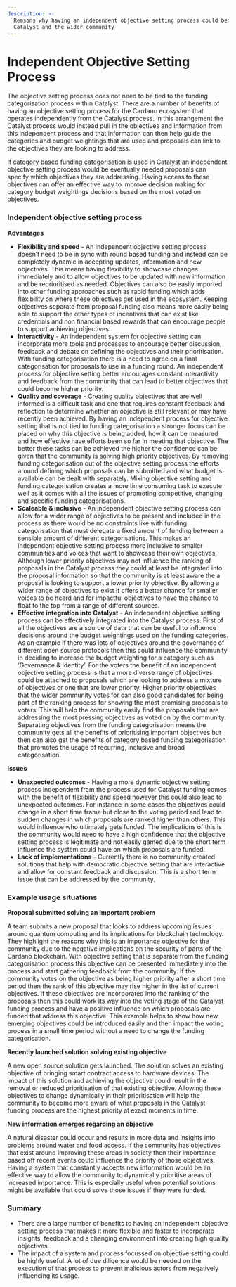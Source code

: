 ```yaml
---
description: >-
  Reasons why having an independent objective setting process could benefit both
  Catalyst and the wider community
---
```


# Independent Objective Setting Process

The objective setting process does not need to be tied to the funding categorisation process within Catalyst. There are a number of benefits of having an objective setting process for the Cardano ecosystem that operates independently from the Catalyst process. In this arrangement the Catalyst process would instead pull in the objectives and information from this independent process and that information can then help guide the categories and budget weightings that are used and proposals can link to the objectives they are looking to address.



If [category based funding categorisation](objective-vs-category-based-funding-categorisation.md) is used in Catalyst an independent objective setting process would be eventually needed proposals can specify which objectives they are addressing.  Having access to these objectives can offer an effective way to improve decision making for category budget weightings decisions based on the most voted on objectives.



### Independent objective setting process

**Advantages**

* **Flexibility and speed** - An independent objective setting process doesn’t need to be in sync with round based funding and instead can be completely dynamic in accepting updates, information and new objectives. This means having flexibility to showcase changes immediately and to allow objectives to be updated with new information and be reprioritised as needed. Objectives can also be easily imported into other funding approaches such as rapid funding which adds flexibility on where these objectives get used in the ecosystem. Keeping objectives separate from proposal funding also means more easily being able to support the other types of incentives that can exist like credentials and non financial based rewards that can encourage people to support achieving objectives.
* **Interactivity** - An independent system for objective setting can incorporate more tools and processes to encourage better discussion, feedback and debate on defining the objectives and their prioritisation. With funding categorisation there is a need to agree on a final categorisation for proposals to use in a funding round. An independent process for objective setting better encourages constant interactivity and feedback from the community that can lead to better objectives that could become higher priority.
* **Quality and coverage** - Creating quality objectives that are well informed is a difficult task and one that requires constant feedback and reflection to determine whether an objective is still relevant or may have recently been achieved. By having an independent process for objective setting that is not tied to funding categorisation a stronger focus can be placed on why this objective is being added, how it can be measured and how effective have efforts been so far in meeting that objective. The better these tasks can be achieved the higher the confidence can be given that the community is solving high priority objectives. By removing funding categorisation out of the objective setting process the efforts around defining which proposals can be submitted and what budget is available can be dealt with separately. Mixing objective setting and funding categorisation creates a more time consuming task to execute well as it comes with all the issues of promoting competitive, changing and specific funding categorisations.
* **Scaleable & inclusive** - An independent objective setting process can allow for a wider range of objectives to be present and included in the process as there would be no constraints like with funding categorisation that must delegate a fixed amount of funding between a sensible amount of different categorisations. This makes an independent objective setting process more inclusive to smaller communities and voices that want to showcase their own objectives. Although lower priority objectives may not influence the ranking of proposals in the Catalyst process they could at least be integrated into the proposal information so that the community is at least aware the a proposal is looking to support a lower priority objective. By allowing a wider range of objectives to exist it offers a better chance for smaller voices to be heard and for impactful objectives to have the chance to float to the top from a range of different sources.
* **Effective integration into Catalyst** - An independent objective setting process can be effectively integrated into the Catalyst process. First of all the objectives are a source of data that can be useful to influence decisions around the budget weightings used on the funding categories. As an example if there was lots of objectives around the governance of different open source protocols then this could influence the community in deciding to increase the budget weighting for a category such as ‘Governance & Identity’. For the voters the benefit of an independent objective setting process is that a more diverse range of objectives could be attached to proposals which are looking to address a mixture of objectives or one that are lower priority. Higher priority objectives that the wider community votes for can also good candidates for being part of the ranking process for showing the most promising proposals to voters. This will help the community easily find the proposals that are addressing the most pressing objectives as voted on by the community. Separating objectives from the funding categorisation means the community gets all the benefits of prioritising important objectives but then can also get the benefits of category based funding categorisation that promotes the usage of recurring, inclusive and broad categorisation.



**Issues**

* **Unexpected outcomes** - Having a more dynamic objective setting process independent from the process used for Catalyst funding comes with the benefit of flexibility and speed however this could also lead to unexpected outcomes. For instance in some cases the objectives could change in a short time frame but close to the voting period and lead to sudden changes in which proposals are ranked higher than others. This would influence who ultimately gets funded. The implications of this is the community would need to have a high confidence that the objective setting process is legitimate and not easily gamed due to the short term influence the system could have on which proposals are funded.
* **Lack of implementations** - Currently there is no community created solutions that help with democratic objective setting that are interactive and allow for constant feedback and discussion. This is a short term issue that can be addressed by the community.



### Example usage situations

**Proposal submitted solving an important problem**

A team submits a new proposal that looks to address upcoming issues around quantum computing and its implications for blockchain technology. They highlight the reasons why this is an importance objective for the community due to the negative implications on the security of parts of the Cardano blockchain. With objective setting that is separate from the funding categorisation process this objective can be presented immediately into the process and start gathering feedback from the community. If the community votes on the objective as being higher priority after a short time period then the rank of this objective may rise higher in the list of current objectives. If these objectives are incorporated into the ranking of the proposals then this could work its way into the voting stage of the Catalyst funding process and have a positive influence on which proposals are funded that address this objective. This example helps to show how new emerging objectives could be introduced easily and then impact the voting process in a small time period without a need to change the funding categorisation.



**Recently launched solution solving existing objective**

A new open source solution gets launched. The solution solves an existing objective of bringing smart contract access to hardware devices. The impact of this solution and achieving the objective could result in the removal or reduced prioritisation of that existing objective. Allowing these objectives to change dynamically in their prioritisation will help the community to become more aware of what proposals in the Catalyst funding process are the highest priority at exact moments in time.



**New information emerges regarding an objective**

A natural disaster could occur and results in more data and insights into problems around water and food access. If the community has objectives that exist around improving these areas in society then their importance based off recent events could influence the priority of those objectives. Having a system that constantly accepts new information would be an effective way to allow the community to dynamically prioritise areas of increased importance. This is especially useful when potential solutions might be available that could solve those issues if they were funded.



### Summary

* There are a large number of benefits to having an independent objective setting process that makes it more flexible and faster to incorporate insights, feedback and a changing environment into creating high quality objectives.
* The impact of a system and process focussed on objective setting could be highly useful. A lot of due diligence would be needed on the execution of that process to prevent malicious actors from negatively influencing its usage.
